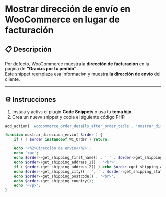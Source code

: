 # Mostrar dirección de envío en WooCommerce en lugar de facturación

## 📋 Descripción
Por defecto, WooCommerce muestra la **dirección de facturación** en la página de **“Gracias por tu pedido”**.  
Este snippet reemplaza esa información y muestra **la dirección de envío** del cliente.

---

## ⚙️ Instrucciones

1. Instala y activa el plugin **Code Snippets** o usa tu **tema hijo**.  
2. Crea un nuevo snippet y copia el siguiente código PHP:

```php
add_action( 'woocommerce_order_details_after_order_table', 'mostrar_direccion_envio', 10, 1 );

function mostrar_direccion_envio( $order ) {
    if ( ! $order instanceof WC_Order ) return;

    echo '<h2>Dirección de envío</h2>';
    echo '<p>';
    echo $order->get_shipping_first_name() . ' ' . $order->get_shipping_last_name() . '<br>';
    echo $order->get_shipping_address_1() . '<br>';
    if ( $order->get_shipping_address_2() ) echo $order->get_shipping_address_2() . '<br>';
    echo $order->get_shipping_city() . ', ' . $order->get_shipping_state() . '<br>';
    echo $order->get_shipping_postcode() . '<br>';
    echo $order->get_shipping_country();
    echo '</p>';
}
